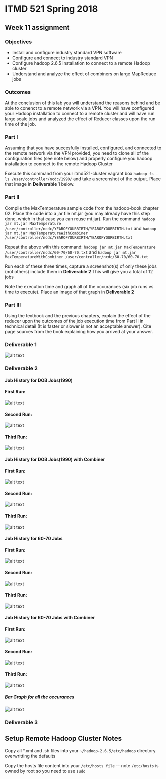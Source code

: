 # ITMD 521 Spring 2018

## Week 11 assignment

### Objectives 

* Install and configure industry standard VPN software 
* Configure and connect to industry standard VPN 
* Configure hadoop 2.6.5 installation to connect to a remote Hadoop cluster 
* Understand and analyze the effect of combiners on large MapReduce jobs

### Outcomes 

At the conclusion of this lab you will understand the reasons behind and be able to conenct to a remote network via a VPN.  You will have configured your Hadoop installation to connect to a remote cluster and will have run large scale jobs and analyzed the effect of Reducer classes upon the run time of the job.


### Part I

Assuming that you have succesfully installed, configured, and connected to the remote network via the VPN provided, you need to clone all of the configuration files (see note below) and properly configure you hadoop installation to connect to the remote Hadoop Cluster

Execute this command from your itmd521-cluster vagrant box ```hadoop fs -ls /user/controller/ncdc/1990/``` and take a screenshot of the output.  Place that image in **Deliverable 1** below. 

### Part II 

Compile the MaxTemperature sample code from the hadoop-book chapter 02.  Place the code into a jar file mt.jar (you may already have this step done, which in that case you can reuse mt.jar).  Run the command ```hadoop jar mt.jar MaxTemperature /user/controller/ncdc/YEAROFYOURBIRTH/YEAROFYOURBIRTH.txt``` and ```hadoop jar mt.jar MaxTemperatureWithCombiner /user/controller/ncdc/YEAROFYOURBIRTH/YEAROFYOURBIRTH.txt```

Repeat the above with this command:  ```hadoop jar mt.jar MaxTemperature /user/controller/ncdc/60-70/60-70.txt``` and ```hadoop jar mt.jar MaxTemperatureWithCombiner /user/controller/ncdc/60-70/60-70.txt```

Run each of these three times, capture a screenshot(s) of only these jobs (not others) include them in **Deliverable 2**   This will give you a total of 12 jobs

Note the execution time and graph all of the occurances (six job runs vs time to execute).  Place an image of that graph in **Deliverable 2**

### Part III

Using the textbook and the previous chapters, explain the effect of the reducer upon the outcomes of the job execution time from Part II in technical detail (It is faster or slower is not an acceptable answer).  Cite page sources from the book explaining how you arrived at your answer.

### Deliverable 1
![alt text](https://github.com/illinoistech-itm/sravichandar/blob/8829f2e3bb0e3d4e2c016842af8be2039146ea32/ITMD-521/Week-11/deliverable1.png "Week-11 Deliverable1")

### Deliverable 2
#### Job History for DOB Jobs(1990) 
#### First Run:
![alt text](https://github.com/illinoistech-itm/sravichandar/blob/8829f2e3bb0e3d4e2c016842af8be2039146ea32/ITMD-521/Week-11/Deliverable2DOBJob_0942.PNG "Week-11 Deliverable2")
#### Second Run:
![alt text](https://github.com/illinoistech-itm/sravichandar/blob/8829f2e3bb0e3d4e2c016842af8be2039146ea32/ITMD-521/Week-11/Deliverable2DOBJob_0943.PNG "Week-11 Deliverable2")
#### Third Run:
![alt text](https://github.com/illinoistech-itm/sravichandar/blob/8829f2e3bb0e3d4e2c016842af8be2039146ea32/ITMD-521/Week-11/Deliverable2DOBJob_0944.PNG "Week-11 Deliverable2")

#### Job History for DOB Jobs(1990) with Combiner
#### First Run:
![alt text](https://github.com/illinoistech-itm/sravichandar/blob/8829f2e3bb0e3d4e2c016842af8be2039146ea32/ITMD-521/Week-11/Deliverable2DOBJob_WithCombiner_0945.PNG "Week-11 Deliverable2")
#### Second Run:
![alt text](https://github.com/illinoistech-itm/sravichandar/blob/8829f2e3bb0e3d4e2c016842af8be2039146ea32/ITMD-521/Week-11/Deliverable2DOBJob_WithCombiner_0946.PNG "Week-11 Deliverable2")
#### Third Run:
![alt text](https://github.com/illinoistech-itm/sravichandar/blob/8829f2e3bb0e3d4e2c016842af8be2039146ea32/ITMD-521/Week-11/Deliverable2DOBJob_WithCombiner_0947.PNG "Week-11 Deliverable2")

#### Job History for 60-70 Jobs
#### First Run:
![alt text](https://github.com/illinoistech-itm/sravichandar/blob/8829f2e3bb0e3d4e2c016842af8be2039146ea32/ITMD-521/Week-11/Deliverable26070Job_0996.PNG "Week-11 Deliverable2")
#### Second Run:
![alt text](https://github.com/illinoistech-itm/sravichandar/blob/8829f2e3bb0e3d4e2c016842af8be2039146ea32/ITMD-521/Week-11/Deliverable26070Job_0997.PNG "Week-11 Deliverable2")
#### Third Run:
![alt text](https://github.com/illinoistech-itm/sravichandar/blob/8829f2e3bb0e3d4e2c016842af8be2039146ea32/ITMD-521/Week-11/Deliverable26070Job_0999.PNG "Week-11 Deliverable2")

#### Job History for 60-70 Jobs with Combiner
#### First Run:
![alt text](https://github.com/illinoistech-itm/sravichandar/blob/8829f2e3bb0e3d4e2c016842af8be2039146ea32/ITMD-521/Week-11/Deliverable26070Job_WithCombiner_1000.PNG "Week-11 Deliverable2")
#### Second Run:
![alt text](https://github.com/illinoistech-itm/sravichandar/blob/8829f2e3bb0e3d4e2c016842af8be2039146ea32/ITMD-521/Week-11/Deliverable26070Job_WithCombiner_1001.PNG "Week-11 Deliverable2")
#### Third Run:
![alt text](https://github.com/illinoistech-itm/sravichandar/blob/8829f2e3bb0e3d4e2c016842af8be2039146ea32/ITMD-521/Week-11/Deliverable26070Job_WithCombiner_1002.PNG "Week-11 Deliverable2")

##### Bar Graph for all the occurances
![alt text](https://github.com/illinoistech-itm/sravichandar/blob/8829f2e3bb0e3d4e2c016842af8be2039146ea32/ITMD-521/Week-11/Deliverable2_Graph.png "Week-11 Deliverable2")

### Deliverable 3



## Setup Remote Hadoop Cluster Notes

Copy all *.xml and .sh files into your ```~/hadoop-2.6.5/etc/hadoop``` directory overwritting the defaults 

Copy the hosts file content into your ```/etc/hosts file``` -- note ```/etc/hosts``` is owned by root so you need to use ```sudo```
